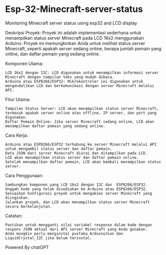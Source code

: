 # Esp-32-Minecraft-server-status
Monitoring Minecraft server status using esp32 and LCD display

Deskripsi Proyek:
Proyek ini adalah implementasi sederhana untuk menampilkan status server Minecraft pada LCD 16x2 menggunakan Arduino. Proyek ini memungkinkan Anda untuk melihat status server Minecraft, seperti apakah server sedang online, berapa jumlah pemain yang online, dan daftar pemain yang sedang online.

Komponen Utama:

    LCD 16x2 dengan I2C: LCD digunakan untuk menampilkan informasi server Minecraft dengan tampilan teks yang mudah dibaca.
    Arduino atau ESP8266/ESP32: Mikrokontroler ini digunakan untuk mengendalikan LCD dan berkomunikasi dengan server Minecraft melalui API.

Fitur Utama:

    Tampilan Status Server: LCD akan menampilkan status server Minecraft, termasuk apakah server online atau offline, IP server, dan port yang digunakan.
    Daftar Pemain Online: Jika server Minecraft sedang online, LCD akan menampilkan daftar pemain yang sedang online.

Cara Kerja:

    Arduino atau ESP8266/ESP32 terhubung ke server Minecraft melalui API untuk mengambil status server dan daftar pemain.
    Data JSON dari server Minecraft diurai dan ditampilkan pada LCD.
    LCD akan menampilkan status server dan daftar pemain online.
    Setelah menampilkan daftar pemain, LCD akan kembali menampilkan status server.

Cara Penggunaan:

    Sambungkan komponen yang LCD 16x2 dengan I2C dan  ESP8266/ESP32.
    Unggah kode yang telah disediakan ke Arduino atau ESP8266/ESP32.
    Sesuaikan konfigurasi proyek untuk mengakses server Minecraft yang diinginkan.
    Jalankan proyek, dan LCD akan menampilkan status server Minecraft secara berkelanjutan.

Catatan:

    Pastikan untuk mengganti nilai variabel response dalam kode dengan respons JSON aktual dari API server Minecraft yang Anda gunakan.
    Anda mungkin perlu menginstal pustaka ArduinoJson dan LiquidCrystal_I2C jika belum terinstal.

Powered By chatGPT
